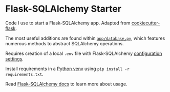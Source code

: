 # Flask-SQLAlchemy Starter

Code I use to start a Flask-SQLAlchemy app. Adapted from [cookiecutter-flask](https://github.com/cookiecutter-flask/cookiecutter-flask).

The most useful additions are found within [`app/database.py`](app/database.py), which features numerous methods to abstract SQLAlchemy operations.

Requires creation of a local `.env` file with Flask-SQLAlchemy [configuration settings](https://flask-sqlalchemy.palletsprojects.com/en/2.x/config/).

Install requirements in a [Python venv](https://docs.python.org/3/library/venv.html) using `pip install -r requirements.txt`.

Read [Flask-SQLAlchemy docs](https://flask-sqlalchemy.palletsprojects.com/en/3.0.x/quickstart/) to learn more about usage.